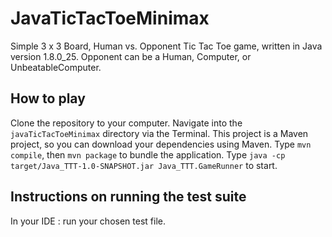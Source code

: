 # JavaTicTacToeMinimax
Simple 3 x 3 Board, Human vs. Opponent Tic Tac Toe game, written in Java version 1.8.0_25.
Opponent can be a Human, Computer, or UnbeatableComputer.

## How to play
Clone the repository to your computer. Navigate into the ```javaTicTacToeMinimax``` directory via the Terminal. 
This project is a Maven project, so you can download your dependencies using Maven. Type ```mvn compile```, then ```mvn package``` to bundle the application.
Type ```java -cp target/Java_TTT-1.0-SNAPSHOT.jar Java_TTT.GameRunner``` to start.

## Instructions on running the test suite
In your IDE : run your chosen test file.
